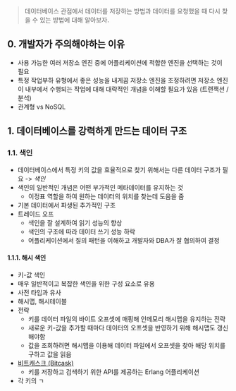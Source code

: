 > 데이터베이스 관점에서 데이터를 저장하는 방법과 데이터를 요청했을 때 다시 찾을 수 있는 방법에 대해 알아보자.

## 0. 개발자가 주의해야하는 이유
- 사용 가능한 여러 저장소 엔진 중에 어플리케이션에 적합한 엔진을 선택하는 것이 필요
- 특정 작업부하 유형에서 좋은 성능을 내게끔 저장소 엔진을 조정하려면 저장소 엔진이 내부에서 수행되는 작업에 대해 대략적인 개념을 이해할 필요가 있음 (트랜잭션 / 분석)
- 관계형 vs NoSQL

## 1. 데이터베이스를 강력하게 만드는 데이터 구조

### 1.1. 색인
- 데이터베이스에서 특정 키의 값을 효율적으로 찾기 위해서는 다른 데이터 구조가 필요 -> *색인*
- 색인의 일반적인 개념은 어떤 부가적인 메타데이터를 유지하는 것 
	- 이정표 역할을 하여 원하는 데이터의 위치를 찾는데 도움을 줌
- 기본 데이터에서 파생된 추가적인 구조
- 트레이드 오프
	- 색인을 잘 설계하여 읽기 성능의 향상
	- 색인의 구조에 따라 데이터 쓰기 성능 하락
	- 어플리케이션에서 질의 패턴을 이해하고 개발자와 DBA가 잘 협의하여 결정

#### 1.1.1. 해시 색인
- 키-값 색인
- 매우 일반적이고 복잡한 색인을 위한 구성 요소로 유용
- 사전 타입과 유사
- 해시맵, 해시테이블
- 전략
	- 키를 데이터 파일의 바이트 오프셋에 매핑해 인메모리 해시맵을 유지하는 전략
	- 새로운 키-값을 추가할 때마다 데이터의 오프셋을 반영하기 위해 해시맵도 갱신해야함
	- 값을 조회하려면 해시맵을 이용해 데이터 파일에서 오프셋을 찾아 해당 위치를 구하고 값을 읽음
- [비트캐스크 (Bitcask)](https://en.wikipedia.org/wiki/Bitcask)
	- 키를 저장하고 검색하기 위한 API를 제공하는 Erlang 어플리케이션
- 각 키의 ㄱ
